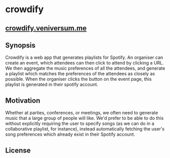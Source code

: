 # crowdify

## [crowdify.veniversum.me](crowdify.veniversum.me)

## Synopsis

Crowdify is a web app that generates playlists for Spotify. An organiser can create an event, which attendees can then click to attend by clicking a URL. We then aggregate the music preferences of all the attendees, and generate a playlist which matches the preferences of the attendees as closely as possible. When the organiser clicks the button on the event page, this playlist is generated in their spotify account.


## Motivation

Whether at parties, conferences, or meetings, we often need to generate music that a large group of people will like. We'd prefer to be able to do this without explicitly requiring the user to specify songs (as we can do in a collaborative playlist, for instance), instead automatically fetching the user's song preferences which already exist in their Spotify account.	

## License



